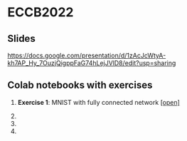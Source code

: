 # ECCB2022

## Slides
https://docs.google.com/presentation/d/1zAcJcWtyA-kh7AP_Hy_7OuzjQigppFaG74hLejJVlD8/edit?usp=sharing

## Colab notebooks with exercises

1. **Exercise 1**: MNIST with fully connected network [[open]](https://colab.research.google.com/github/ML-Bioinfo-CEITEC/ECCB2022/blob/main/notebooks/01_MNIST_Dense_layers.ipynb)

2. 

3.

4.
